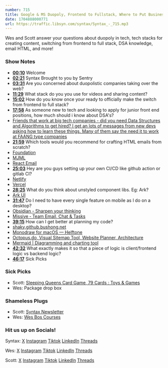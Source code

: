 ```yaml
---
number: 715
title: Google & MS Duopoly, Frontend to Fullstack, Where to Put Business Logic + more(Potluck)
date: 1704888000771
url: https://traffic.libsyn.com/syntax/Syntax_-_715.mp3
---
```


Wes and Scott answer your questions about duopoly in tech, tech stacks for creating content, switching from frontend to full stack, DSA knowledge, email HTML, and more!

### Show Notes

* **[00:10](#t=00:10)** Welcome
* **[02:21](#t=02:21)** Syntax Brought to you by Sentry
* **[03:31](#t=03:31)** Are you concerned about duopolistic companies taking over the web?
* **[11:29](#t=11:29)** What stack do you you use for videos and sharing content?
* **[15:02](#t=15:02)** How do you know once your ready to officially make the switch from frontend to full stack?
* **[17:58](#t=17:58)** As someone new to tech and looking to apply for junior front end positions, how much should i know about DSA's?
* [Friends that work at big tech companies - did you need Data Structures and Algorithms to get hired? I get an lots of messages from new devs asking how to learn these things. Many of them say the need it to work at FAANG type companies](https://twitter.com/wesbos/status/1353729683486076930)
* **[21:59](#t=21:59)** Which tools would you recommend for crafting HTML emails from scratch?
* [Foundation](https://get.foundation/)
* [MJML](https://mjml.io/)
* [React Email](https://react.email/)
* **[25:03](#t=25:03)** Hey are you guys setting up your own CI/CD like github action or gitlab CI?
* [Netlify](https://www.netlify.com/)
* [Vercel](https://vercel.com/)
* **[28:25](#t=28:25)** What do you think about unstyled component libs. Eg: Ark?
* [Ark UI](https://ark-ui.com/)
* **[31:47](#t=31:47)** Do I need to have every single feature on mobile as I do on a desktop?
* [Obsidian - Sharpen your thinking](https://obsidian.md/)
* [Missive ‐ Team Email, Chat & Tasks](https://missiveapp.com/)
* **[39:15](#t=39:15)** How can I get better at planning my code?
* [shaky.github.bushong.net](https://shaky.github.bushong.net/)
* [Monodraw for macOS — Helftone](https://monodraw.helftone.com/)
* [Octopus.do, Visual Sitemap Tool, Website Planner, Architecture](https://octopus.do/)
* [Mermaid | Diagramming and charting tool](https://mermaid.js.org/)
* **[42:32](#t=42:32)** What exactly makes it so that a piece of logic is client/frontend logic vs backend logic?
* **[46:17](#t=46:17)** Sick Picks

### Sick Picks

- Scott: [Sleeping Queens Card Game, 79 Cards : Toys & Games](https://www.amazon.com/Sleeping-Queens-Card-Game-Cards/dp/B0009XBY3A?th=1&linkCode=sl1&linkId=6eef3adfd2c4730f354eb65ce40b1f65&language=en_US)
- Wes: Package drop box

### Shameless Plugs

- Scott: [Syntax Newsletter](https://syntax.fm/snackpack)
- Wes: [Wes Bos Courses](https://wesbos.com/courses)

### Hit us up on Socials!

Syntax: [X](https://twitter.com/syntaxfm) [Instagram](https://www.instagram.com/syntax_fm/) [Tiktok](https://www.tiktok.com/@syntaxfm) [LinkedIn](https://www.linkedin.com/company/96077407/admin/feed/posts/) [Threads](https://www.threads.net/@syntax_fm)

Wes: [X](https://twitter.com/wesbos) [Instagram](https://www.instagram.com/wesbos/) [Tiktok](https://www.tiktok.com/@wesbos) [LinkedIn](https://www.linkedin.com/in/wesbos/) [Threads](https://www.threads.net/@wesbos)

Scott: [X](https://twitter.com/stolinski) [Instagram](https://www.instagram.com/stolinski/) [Tiktok](https://www.tiktok.com/@stolinski) [LinkedIn](https://www.linkedin.com/in/stolinski/) [Threads](https://www.threads.net/@stolinski)